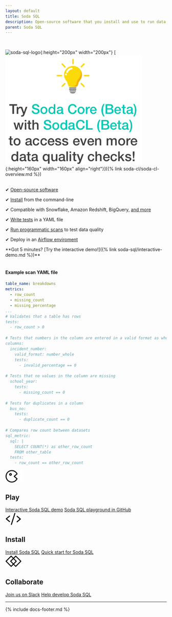 ```yaml
---
layout: default
title: Soda SQL
description: Open-source software that you install and use to run data quality tests from the command-line. Compatible with Snowflake, Amazon Redshift, BigQuery, and more.
parent: Soda SQL
---
```

<br />

![soda-sql-logo](/assets/images/soda-sql-logo.png){:height="200px" width="200px"} [![try-soda-core](/assets/images/try-soda-core.png){:height="160px" width="160px" align="right"}]({% link soda-cl/soda-cl-overview.md %})
<br />
<br />

<p>&#10004;  <a href="https://github.com/sodadata/soda-sql" target="_blank">Open-source software</a><br /></p>
<p>&#10004;  <a href="https://docs.soda.io/soda-sql/installation.html">Install</a> from the command-line<br /></p>
<p>&#10004;  Compatible with Snowflake, Amazon Redshift, BigQuery, <a href="https://docs.soda.io/soda-sql/installation.html#compatibility">and more</a><br /></p>
<p>&#10004;  <a href="https://docs.soda.io/soda-sql/tests.html">Write tests</a> in a YAML file<br /></p> 
<p>&#10004;  <a href="https://docs.soda.io/soda-sql/programmatic_scan.html">Run programmatic scans</a> to test data quality<br /></p>
<p>&#10004;  Deploy in an <a href="https://docs.soda.io/soda-sql/orchestrate_scans.html">Airflow enviroment</a><br /></p> 
**Got 5 minutes? [Try the interactive demo!]({% link soda-sql/interactive-demo.md %})** 
<br />
<br />

#### Example scan YAML file
```yaml
table_name: breakdowns
metrics:
  - row_count
  - missing_count
  - missing_percentage
...
# Validates that a table has rows
tests:
  - row_count > 0

# Tests that numbers in the column are entered in a valid format as whole numbers
columns:
  incident_number:
    valid_format: number_whole
    tests:
      - invalid_percentage == 0

# Tests that no values in the column are missing
  school_year:
    tests:
      - missing_count == 0

# Tests for duplicates in a column
  bus_no:
    tests:
      - duplicate_count == 0

# Compares row count between datasets
sql_metric: 
  sql: |
    SELECT COUNT(*) as other_row_count
    FROM other_table
  tests:
    - row_count == other_row_count
```

<div class="docs-html-content">
    <section class="docs-section" style="padding-top:0">
        <div class="docs-section-row">
            <div class="docs-grid-3cols">
                <div>
                    <img src="/assets/images/icons/icon-pacman@2x.png" width="54" height="40">
                    <h2>Play</h2>
                    <a href="/soda-sql/landing.html">Interactive Soda SQL demo</a>
                    <a href="https://github.com/sodadata/tutorial-demo-project" target="_blank">Soda SQL playground in GitHub</a>
                </div>
                 <div>
                    <img src="/assets/images/icons/icon-dev-tools@2x.png" width="54" height="40">
                    <h2>Install</h2>
                    <a href="/soda-sql/installation.html">Install Soda SQL</a>
                    <a href="/soda-sql/5_min_tutorial.html">Quick start for Soda SQL</a>
                </div>
                 <div>
                    <img src="/assets/images/icons/icon-collaboration@2x.png" width="54" height="40">
                    <h2>Collaborate</h2>
                    <a href="https://community.soda.io/slack" target="_blank">Join us on Slack</a>
                    <a href="https://github.com/sodadata/soda-sql/blob/main/CONTRIBUTING.md" target="_blank">Help develop Soda SQL</a>
                </div>
            </div>
        </div>        
    </section>
</div>


---
{% include docs-footer.md %}